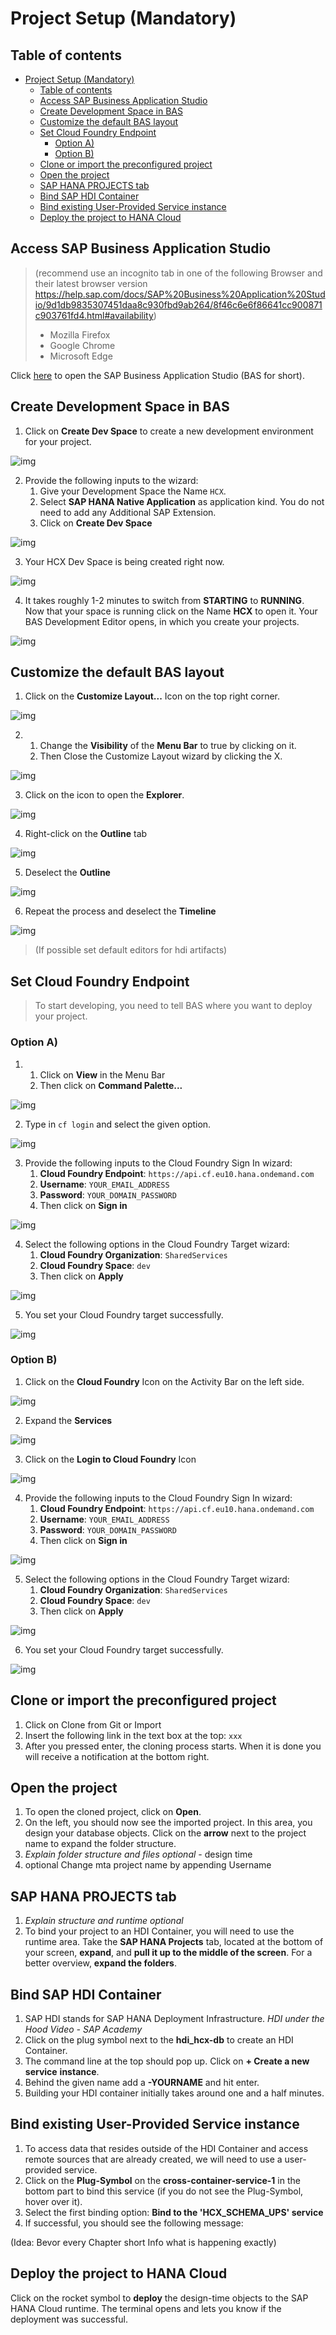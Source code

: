 # Project Setup (Mandatory)

## Table of contents 

- [Project Setup (Mandatory)](#project-setup-mandatory)
  - [Table of contents](#table-of-contents)
  - [Access SAP Business Application Studio](#access-sap-business-application-studio)
  - [Create Development Space in BAS](#create-development-space-in-bas)
  - [Customize the default BAS layout](#customize-the-default-bas-layout)
  - [Set Cloud Foundry Endpoint](#set-cloud-foundry-endpoint)
    - [Option A)](#option-a)
    - [Option B)](#option-b)
  - [Clone or import the preconfigured project](#clone-or-import-the-preconfigured-project)
  - [Open the project](#open-the-project)
  - [SAP HANA PROJECTS tab](#sap-hana-projects-tab)
  - [Bind SAP HDI Container](#bind-sap-hdi-container)
  - [Bind existing User-Provided Service instance](#bind-existing-user-provided-service-instance)
  - [Deploy the project to HANA Cloud](#deploy-the-project-to-hana-cloud)

## Access SAP Business Application Studio

>(recommend use an incognito tab in one of the following Browser and their latest browser version https://help.sap.com/docs/SAP%20Business%20Application%20Studio/9d1db9835307451daa8c930fbd9ab264/8f46c6e6f86641cc900871c903761fd4.html#availability)
>- Mozilla Firefox
>- Google Chrome
>- Microsoft Edge

Click [here](link|bas) to open the SAP Business Application Studio (BAS for short).

## Create Development Space in BAS

1) Click on **Create Dev Space** to create a new development environment for your project.

![img](Images/Image_ProjectSetup_Create-Development-Space-in-BAS_01.png)

2) Provide the following inputs to the wizard:
   1) Give your Development Space the Name `HCX`.
   2) Select **SAP HANA Native Application** as application kind. You do not need to add any Additional SAP Extension. 
   3) Click on **Create Dev Space**

![img](Images/Image_ProjectSetup_Create-Development-Space-in-BAS_02.png)

3) Your HCX Dev Space is being created right now.

![img](Images/Image_ProjectSetup_Create-Development-Space-in-BAS_03.png)

4) It takes roughly 1-2 minutes to switch from **STARTING** to **RUNNING**. Now that your space is running click on the Name **HCX** to open it. Your BAS Development Editor opens, in which you create your projects.

![img](Images/Image_ProjectSetup_Create-Development-Space-in-BAS_04.png)

## Customize the default BAS layout

1) Click on the **Customize Layout...** Icon on the top right corner. 

![img](Images/Image_ProjectSetup_Customize-the-default-BAS-layout_01.png)

2)  1) Change the **Visibility** of the **Menu Bar** to true by clicking on it. 
    2) Then Close the Customize Layout wizard by clicking the X.

![img](Images/Image_ProjectSetup_Customize-the-default-BAS-layout_02.png)

3) Click on the icon to open the **Explorer**.

![img](Images/Image_ProjectSetup_Customize-the-default-BAS-layout_03.png)

4) Right-click on the **Outline** tab

![img](Images/Image_ProjectSetup_Customize-the-default-BAS-layout_04.png)

5) Deselect the **Outline**

![img](Images/Image_ProjectSetup_Customize-the-default-BAS-layout_05.png)

6) Repeat the process and deselect the **Timeline**

![img](Images/Image_ProjectSetup_Customize-the-default-BAS-layout_06.png)

>(If possible set default editors for hdi artifacts)

## Set Cloud Foundry Endpoint

> To start developing, you need to tell BAS where you want to deploy your project.

### Option A)
1)  1) Click on **View** in the Menu Bar
    2) Then click on **Command Palette...**

![img](Images/Image_ProjectSetup_Set-Cloud-Foundry-Endpoint-Option-A_01.png)

2) Type in `cf login` and select the given option.

![img](Images/Image_ProjectSetup_Set-Cloud-Foundry-Endpoint-Option-A_02.png)

3) Provide the following inputs to the Cloud Foundry Sign In wizard:
   1) **Cloud Foundry Endpoint**: `https://api.cf.eu10.hana.ondemand.com`
   2) **Username**: `YOUR_EMAIL_ADDRESS`
   3) **Password**: `YOUR_DOMAIN_PASSWORD`
   4) Then click on **Sign in**

![img](Images/Image_ProjectSetup_Set-Cloud-Foundry-Endpoint-Option-A_03.png)

4) Select the following options in the Cloud Foundry Target wizard:
   1) **Cloud Foundry Organization**: `SharedServices`
   2) **Cloud Foundry Space**: `dev`
   3) Then click on **Apply**

![img](Images/Image_ProjectSetup_Set-Cloud-Foundry-Endpoint-Option-A_04.png)

5) You set your Cloud Foundry target successfully.

![img](Images/Image_ProjectSetup_Set-Cloud-Foundry-Endpoint-Option-A_05.png)

### Option B)
1) Click on the **Cloud Foundry** Icon on the Activity Bar on the left side.

![img](Images/Image_ProjectSetup_Set-Cloud-Foundry-Endpoint-Option-B_01.png)

2) Expand the **Services**

![img](Images/Image_ProjectSetup_Set-Cloud-Foundry-Endpoint-Option-B_02.png)

3) Click on the **Login to Cloud Foundry** Icon

![img](Images/Image_ProjectSetup_Set-Cloud-Foundry-Endpoint-Option-B_03.png)

4) Provide the following inputs to the Cloud Foundry Sign In wizard:
   1) **Cloud Foundry Endpoint**: `https://api.cf.eu10.hana.ondemand.com`
   2) **Username**: `YOUR_EMAIL_ADDRESS`
   3) **Password**: `YOUR_DOMAIN_PASSWORD`
   4) Then click on **Sign in**

![img](Images/Image_ProjectSetup_Set-Cloud-Foundry-Endpoint-Option-B_04.png)

5) Select the following options in the Cloud Foundry Target wizard:
   1) **Cloud Foundry Organization**: `SharedServices`
   2) **Cloud Foundry Space**: `dev`
   3) Then click on **Apply**

![img](Images/Image_ProjectSetup_Set-Cloud-Foundry-Endpoint-Option-B_05.png)

6) You set your Cloud Foundry target successfully.

![img](Images/Image_ProjectSetup_Set-Cloud-Foundry-Endpoint-Option-B_06.png)

## Clone or import the preconfigured project

1) Click on Clone from Git or Import
2) Insert the following link in the text box at the top: ``xxx``
3) After you pressed enter, the cloning process starts.  When it is done you will receive a notification at the bottom right.

## Open the project

1) To open the cloned project, click on **Open**.
2) On the left, you should now see the imported project. In this area, you design your database objects. Click on the **arrow** next to the project name to expand the folder structure.
3) *Explain folder structure and files optional* - design time
4) optional Change mta project name by appending Username

## SAP HANA PROJECTS tab

1) *Explain structure and runtime optional*
2) To bind your project to an HDI Container, you will need to use the runtime area. Take the **SAP HANA Projects** tab, located at the bottom of your screen, **expand**, and **pull it up to the middle of the screen**. For a better overview, **expand the folders**. 

## Bind SAP HDI Container

1) SAP HDI stands for SAP HANA Deployment Infrastructure. *HDI under the Hood Video - SAP Academy*
2) Click on the plug symbol next to the **hdi_hcx-db** to create an HDI Container.
3) The command line at the top should pop up. Click on **+ Create a new service** **instance**.
4) Behind the given name add a **-YOURNAME** and hit enter.
5) Building your HDI container initially takes around one and a half minutes.

## Bind existing User-Provided Service instance

1) To access data that resides outside of the HDI Container and access remote sources that are already created, we will need to use a user-provided service. 
2) Click on the **Plug-Symbol** on the **cross-container-service-1** in the bottom part to bind this service (if you do not see the Plug-Symbol, hover over it).
3) Select the first binding option: **Bind to the 'HCX_SCHEMA_UPS' service**
4) If successful, you should see the following message:


(Idea: Bevor every Chapter short Info what is happening exactly)

## Deploy the project to HANA Cloud

Click on the rocket symbol to **deploy** the design-time objects to the SAP HANA Cloud runtime. The terminal opens and lets you know if the deployment was successful.